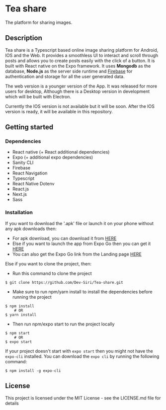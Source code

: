 # Tea share

The platform for sharing images.

## Description

Tea share is a Typescript based online image sharing platform for Android, IOS and the Web. It provides a smoothless UI to interact and scroll through posts and allows you to
create posts easily with the click of a button. It is built with React native on the Expo framework. It uses **Mongodb** as the
database, **Node.js** as the server side runtime and [Firebase](https://firebase.google.com) for authentication and storage for all the user generated data.

The web version is a younger version of the App. It was released for more users for desktop,
Although there is a Desktop version in development which will be built with Electron.

Currently the IOS version is not available but it will be soon. After the IOS version is ready,
it will be available in this repository.

## Getting started

### Dependencies

- React native (+ React additional dependencies)
- Expo (+ additional expo dependencies)
- Sanity CLI
- Firebase
- React Navigation
- Typescript
- React Native Dotenv
- React.js
- Next.js
- Sass

### Installation

If you want to download the '.apk' file or launch it on your phone without any apk downloads then:

- For apk download, you can download it from [HERE](https://expo.dev/artifacts/3800a8ac-6290-4199-bebf-9b93b2369c9b)
- Else if you want to launch the app from Expo Go then you can get it [HERE](https://expo.dev/@aarushdev/Tea_Share?serviceType=classic&distribution=expo-go)
- You can also get the Expo Go link from the Landing page [HERE](https://teashare.netlify.app)

Else if you want to clone the project, then:

- Run this command to clone the project

```
$ git clone https://github.com/Dev-Siri/Tea-share.git
```

- Make sure to run npm/yarn install to install the dependencies before running the project

```
$ npm install
    # OR
$ yarn install
```

- Then run npm/expo start to run the project locally

```
$ npm start
    # OR
$ expo start
```

If your project doesn't start with `expo start` then you might not have the `expo-cli` installed.
You can download the `expo cli` by running the following command:

```
$ npm install -g expo-cli
```

## License

This project is licensed under the MIT License - see the LICENSE.md file for details
